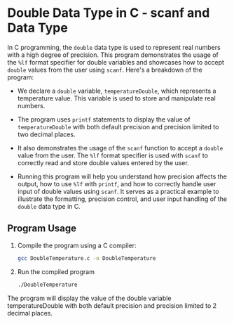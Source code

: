 # Double Data Type in C - scanf and Data Type

In C programming, the `double` data type is used to represent real numbers with a high degree of precision. This program demonstrates the usage of the `%lf` format specifier for double variables and showcases how to accept `double` values from the user using `scanf`. Here's a breakdown of the program:

- We declare a `double` variable, `temperatureDouble`, which represents a temperature value. This variable is used to store and manipulate real numbers.

- The program uses `printf` statements to display the value of `temperatureDouble` with both default precision and precision limited to two decimal places.

- It also demonstrates the usage of the `scanf` function to accept a `double` value from the user. The `%lf` format specifier is used with `scanf` to correctly read and store double values entered by the user.

- Running this program will help you understand how precision affects the output, how to use `%lf` with `printf`, and how to correctly handle user input of double values using `scanf`. It serves as a practical example to illustrate the formatting, precision control, and user input handling of the `double` data type in C.


## Program Usage

1. Compile the program using a C compiler:
    ```bash
    gcc DoubleTemperature.c -o DoubleTemperature

2. Run the compiled program
    ```bash
    ./DoubleTemperature

The program will display the value of the double variable temperatureDouble with both default precision and precision limited to 2 decimal places.
